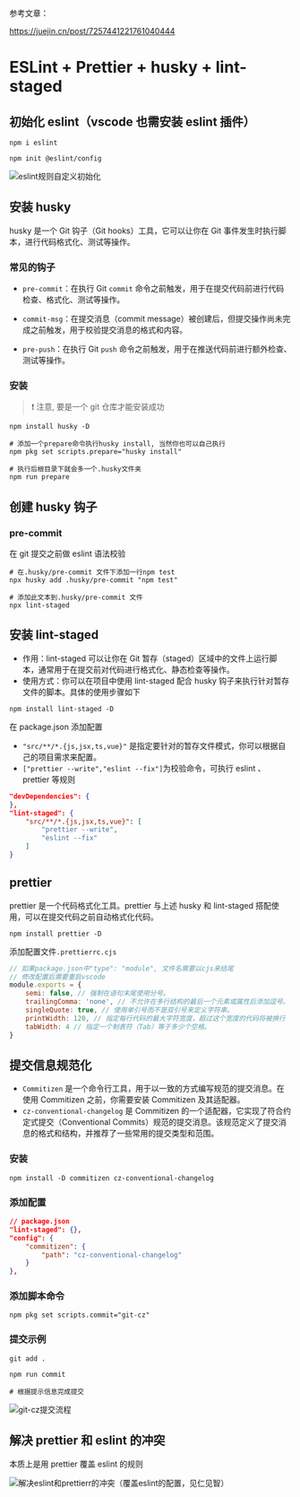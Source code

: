 参考文章：

https://juejin.cn/post/7257441221761040444

# ESLint + Prettier + husky + lint-staged

## 初始化 eslint（vscode 也需安装 eslint 插件）

```shell
npm i eslint
```

```shell
npm init @eslint/config
```

![eslint规则自定义初始化](https://cdn.jsdelivr.net/gh/HuangGuiguang/cdn@1.0.1/eslint-husky/eslint规则自定义初始化.png)

## 安装 husky

husky 是一个 Git 钩子（Git hooks）工具，它可以让你在 Git 事件发生时执行脚本，进行代码格式化、测试等操作。

### 常见的钩子

-   `pre-commit`：在执行 Git `commit` 命令之前触发，用于在提交代码前进行代码检查、格式化、测试等操作。

-   `commit-msg`：在提交消息（commit message）被创建后，但提交操作尚未完成之前触发，用于校验提交消息的格式和内容。

-   `pre-push`：在执行 Git `push` 命令之前触发，用于在推送代码前进行额外检查、测试等操作。

### 安装

> :exclamation: 注意, 要是一个 git 仓库才能安装成功

```shell
npm install husky -D

# 添加一个prepare命令执行husky install, 当然你也可以自己执行
npm pkg set scripts.prepare="husky install"

# 执行后根目录下就会多一个.husky文件夹
npm run prepare
```

## 创建 husky 钩子

### pre-commit

在 git 提交之前做 eslint 语法校验

```shell
# 在.husky/pre-commit 文件下添加一行npm test
npx husky add .husky/pre-commit "npm test"

# 添加此文本到.husky/pre-commit 文件
npx lint-staged
```

## 安装 lint-staged

-   作用：lint-staged 可以让你在 Git 暂存（staged）区域中的文件上运行脚本，通常用于在提交前对代码进行格式化、静态检查等操作。
-   使用方式：你可以在项目中使用 lint-staged 配合 husky 钩子来执行针对暂存文件的脚本。具体的使用步骤如下

```shell
npm install lint-staged -D
```

在 package.json 添加配置

-   `"src/**/*.{js,jsx,ts,vue}"` 是指定要针对的暂存文件模式，你可以根据自己的项目需求来配置。
-   `["prettier --write","eslint --fix"]`为校验命令，可执行 eslint 、prettier 等规则

```json
"devDependencies": {
},
"lint-staged": {
    "src/**/*.{js,jsx,ts,vue}": [
        "prettier --write",
        "eslint --fix"
    ]
}
```

## prettier

prettier 是一个代码格式化工具。prettier 与上述 husky 和 lint-staged 搭配使用，可以在提交代码之前自动格式化代码。

```shell
npm install prettier -D
```

添加配置文件`.prettierrc.cjs`

```javascript
// 如果package.json中"type": "module", 文件名需要以cjs来结尾
// 修改配置后需要重启vscode
module.exports = {
    semi: false, // 强制在语句末尾使用分号。
    trailingComma: 'none', // 不允许在多行结构的最后一个元素或属性后添加逗号。
    singleQuote: true, // 使用单引号而不是双引号来定义字符串。
    printWidth: 120, // 指定每行代码的最大字符宽度，超过这个宽度的代码将被换行
    tabWidth: 4 // 指定一个制表符（Tab）等于多少个空格。
}
```

## 提交信息规范化

-   `Commitizen` 是一个命令行工具，用于以一致的方式编写规范的提交消息。在使用 Commitizen 之前，你需要安装 Commitizen 及其适配器。
-   `cz-conventional-changelog` 是 Commitizen 的一个适配器，它实现了符合约定式提交（Conventional Commits）规范的提交消息。该规范定义了提交消息的格式和结构，并推荐了一些常用的提交类型和范围。

### 安装

```shell
npm install -D commitizen cz-conventional-changelog
```

### 添加配置

```json
// package.json
"lint-staged": {},
"config": {
    "commitizen": {
        "path": "cz-conventional-changelog"
    }
},
```

### 添加脚本命令

```shell
npm pkg set scripts.commit="git-cz"
```

### 提交示例

```shell
git add .

npm run commit

# 根据提示信息完成提交

```

![git-cz提交流程](https://cdn.jsdelivr.net/gh/HuangGuiguang/cdn@1.0.1/eslint-husky/git-cz提交流程.png)

## 解决 prettier 和 eslint 的冲突

本质上是用 prettier 覆盖 eslint 的规则

![解决eslint和prettierr的冲突（覆盖eslint的配置，见仁见智）](https://cdn.jsdelivr.net/gh/HuangGuiguang/cdn@1.0.1/eslint-husky/解决eslint和prettierr的冲突（覆盖eslint的配置，见仁见智）.png)
